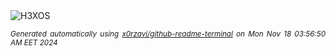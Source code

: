 <div align="justify">
<picture>
    <source media="(prefers-color-scheme: dark)" srcset="https://i.ibb.co/nrXMkB7/output-gif.gif">
    <source media="(prefers-color-scheme: light)" srcset="https://i.ibb.co/nrXMkB7/output-gif.gif">
    <img alt="H3XOS" src="https://i.ibb.co/nrXMkB7/output-gif.gif">
</picture>

<sub><i>Generated automatically using [x0rzavi/github-readme-terminal](https://github.com/x0rzavi/github-readme-terminal) on Mon Nov 18 03:56:50 AM EET 2024</i></sub>
</div>